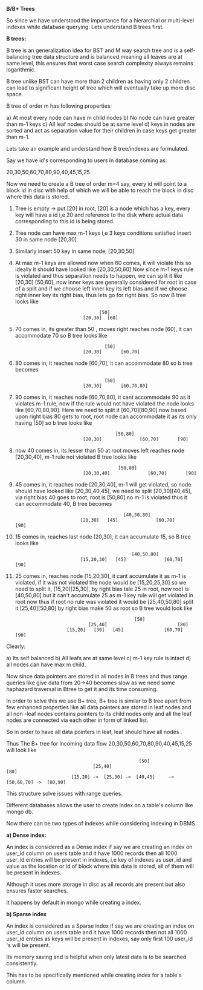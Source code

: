 **B/B+ Trees**

So since we have understood the importance for a hierarchial or multi-level indexes while database querying. Lets understand
B trees first. 

**B trees:**

B tree is an generalization idea for BST and M way search tree and is a self-balancing tree data structure and is balanced
meaning all leaves are at same level, this ensures that worst case search complexity always remains logarithmic.

B tree unlike BST can have more than 2 children as having only 2 children can lead to significant height of tree
which will eventually take up more disc space.

B tree of order m has following properties:

a) At most every node can have m child nodes
b) No node can have greater than m-1 keys
c) All leaf nodes should be at same level
d) keys in nodes are sorted and act as separation value for their children in case keys get greater than m-1.

Lets take an example and understand how B tree/indexes are formulated.

Say we have id's corresponding to users in database coming as:

20,30,50,60,70,80,90,40,45,15,25

Now we need to create a B tree of order m=4 say, every id will point to a block id in disc with help of which we will be able
to reach the block in disc where this data is stored.

1) Tree is empty → put [20] in root, [20] is a node which has a key, every key will have a id i,e 20 and reference to the disk where
   actual data corresponding to this id is being stored.

2) Tree node can have max m-1 keys i,e 3 keys conditions satisfied insert 30 in same node [20,30]
   
3) Similarly insert 50 key in same node, [20,30,50]
   
4) At max m-1 keys are allowed now when 60 comes, it will violate this so ideally it should have looked like [20,30,50,60]
   Now since m-1 keys rule is violated and thus separation needs to happen, we can split it like [20,30] [50,60], 
   now inner keys are generally considered for root in case of a split and if we choose left inner key its left bias and if we choose
   right inner key its right bias, thus lets go for right bias. So now B tree looks like

                                      [50]
                                [20,30]  [60]

5) 70 comes in, its greater than 50 , moves right reaches node [60], it can accommodate 70 so B tree looks like
                                     
                                        [50]
                                [20,30]       [60,70]

6) 80 comes in, it reaches node [60,70], it can accommodate 80 so b tree becomes

                                        [50]
                                [20,30]       [60,70,80]

7) 90 comes in, it reaches node [60,70,80], it cant accommodate 90 as it violates m-1 rule, now if the rule would not have violated
   the node looks like [60,70,80,90]. Here we need to split it [60,70][80,90] now based upon right bias 80 gets to root, root node
   can accommodate it as its only having [50] so b tree looks like

                                            [50,80]
                                [20,30]              [60,70]       [90]

8) now 40 comes in, its lesser than 50 at root moves left reaches node [20,30,40], m-1 rule not violated B tree looks like
                                             
                                             [50,80]
                                [20,30,40]              [60,70]       [90]

9)  45 comes in, it reaches node [20,30,40], m-1 will get violated, so node should have looked like [20,30,40,45], we need to split
   [20,30][40,45], via right bias 40 goes to root, root is [50,80] no m-1 is violated thus it can accommodate 40, B tree becomes

                                                [40,50,80]
                                [20,30]   [45]              [60,70]       [90]



10) 15 comes in, reaches last node [20,30], it can accumulate 15, so B tree looks like
                                                  
                                                   [40,50,80]
                                [15,20,30]   [45]              [60,70]       [90]

 11) 25 comes in, reaches node [15,20,30], it cant accumulate it as m-1 is violated, if it was not violated the node would be
     [15,20,25,30] so we need to split it, [15,20][25,30], by right bias tale 25 in root, now root is [40,50,80] but it can't
     accumulate 25 as m-1 key rule will get violated in root now thus if root no rule was violated it would be [25,40,50,80]
     split it [25,40][50,80] by right bias make 50 as root so B tree would look like

                                                     [50]
                                    [25,40]                          [80]
                            [15,20]   [30]   [45]               [60,70]   [90]


Clearly:

a) Its self balanced
b) All leafs are at same level
c) m-1 key rule is intact
d) all nodes can have max m child.


Now since data pointers are stored in all nodes in B trees and thus range queries like give data from 20->40 becomes slow
as we need some haphazard traversal in Btree to get it and its time consuming.


In order to solve this we use B+ tree, B+ tree is similar to B tree apart from few enhanced properties like all
data pointers are stored in leaf nodes and all non -leaf nodes contains pointers to its child nodes only and all the leaf 
nodes are connected via each other in form of linked list.

So in order to have all data pointers in leaf, leaf should have all nodes .

Thus The B+ tree for incoming data flow 
20,30,50,60,70,80,90,40,45,15,25 will look like

                                                     [50]
                                    [25,40]                                       [80]
                            [15,20] ->  [25,30] ->  [40,45]     ->       [50,60,70] ->  [80,90]

This structure solve issues with range queries.


Different databases allows the user to create index on a table's column like mongo db. 


Now there can be two types of indexes while considering indexing in DBMS

**a) Dense index:**

An index is considered as a Dense index if say we are creating an index on user_id column on users table and it have 1000 records
then all 1000 user_id entries will be present in indexes, i,e key of indexes as user_id and value as the location or id of block where
this data is stored, all of them will be present in indexes.

Although it uses more storage in disc as all records are present but also ensures faster searches.

It happens by default in mongo while creating a index.


**b) Sparse index**

An index is considered as a Sparse index if say we are creating an index on user_id column on users table and it have 1000 records
then not all 1000 user_id entries as keys will be present in indexes, say only first 100 user_id 's will be present.

Its memory saving and is helpful when only latest data is to be searched consistently. 

This has to be specifically mentioned while creating index for a table's column.